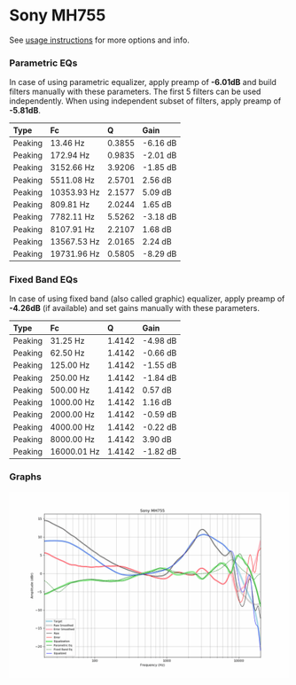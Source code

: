 # Sony MH755
See [usage instructions](https://github.com/jaakkopasanen/AutoEq#usage) for more options and info.

### Parametric EQs
In case of using parametric equalizer, apply preamp of **-6.01dB** and build filters manually
with these parameters. The first 5 filters can be used independently.
When using independent subset of filters, apply preamp of **-5.81dB**.

| Type    | Fc          |      Q | Gain     |
|:--------|:------------|:-------|:---------|
| Peaking | 13.46 Hz    | 0.3855 | -6.16 dB |
| Peaking | 172.94 Hz   | 0.9835 | -2.01 dB |
| Peaking | 3152.66 Hz  | 3.9206 | -1.85 dB |
| Peaking | 5511.08 Hz  | 2.5701 | 2.56 dB  |
| Peaking | 10353.93 Hz | 2.1577 | 5.09 dB  |
| Peaking | 809.81 Hz   | 2.0244 | 1.65 dB  |
| Peaking | 7782.11 Hz  | 5.5262 | -3.18 dB |
| Peaking | 8107.91 Hz  | 2.2107 | 1.68 dB  |
| Peaking | 13567.53 Hz | 2.0165 | 2.24 dB  |
| Peaking | 19731.96 Hz | 0.5805 | -8.29 dB |

### Fixed Band EQs
In case of using fixed band (also called graphic) equalizer, apply preamp of **-4.26dB**
(if available) and set gains manually with these parameters.

| Type    | Fc          |      Q | Gain     |
|:--------|:------------|:-------|:---------|
| Peaking | 31.25 Hz    | 1.4142 | -4.98 dB |
| Peaking | 62.50 Hz    | 1.4142 | -0.66 dB |
| Peaking | 125.00 Hz   | 1.4142 | -1.55 dB |
| Peaking | 250.00 Hz   | 1.4142 | -1.84 dB |
| Peaking | 500.00 Hz   | 1.4142 | 0.57 dB  |
| Peaking | 1000.00 Hz  | 1.4142 | 1.16 dB  |
| Peaking | 2000.00 Hz  | 1.4142 | -0.59 dB |
| Peaking | 4000.00 Hz  | 1.4142 | -0.22 dB |
| Peaking | 8000.00 Hz  | 1.4142 | 3.90 dB  |
| Peaking | 16000.01 Hz | 1.4142 | -1.82 dB |

### Graphs
![](./Sony%20MH755.png)